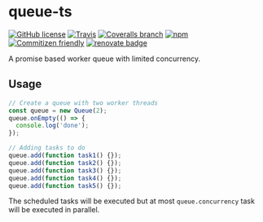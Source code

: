 # queue-ts

[![GitHub license](https://img.shields.io/github/license/KnisterPeter/queue-ts.svg)]()
[![Travis](https://img.shields.io/travis/KnisterPeter/queue-ts.svg)](https://travis-ci.org/KnisterPeter/queue-ts)
[![Coveralls branch](https://img.shields.io/coveralls/KnisterPeter/queue-ts/master.svg)](https://coveralls.io/github/KnisterPeter/queue-ts)
[![npm](https://img.shields.io/npm/v/queue-ts.svg)](https://www.npmjs.com/package/queue-ts)
[![Commitizen friendly](https://img.shields.io/badge/commitizen-friendly-brightgreen.svg)](http://commitizen.github.io/cz-cli/)
[![renovate badge](https://img.shields.io/badge/renovate-enabled-brightgreen.svg)](https://renovateapp.com/)

A promise based worker queue with limited concurrency.

## Usage

```js
// Create a queue with two worker threads
const queue = new Queue(2);
queue.onEmpty(() => {
  console.log('done');
});

// Adding tasks to do
queue.add(function task1() {});
queue.add(function task2() {});
queue.add(function task3() {});
queue.add(function task4() {});
queue.add(function task5() {});
```

The scheduled tasks will be executed but at most `queue.concurrency` task will be executed in parallel.
